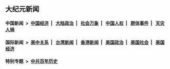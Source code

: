 ## 大纪元新闻

#### 中国新闻 &nbsp;>&nbsp; [中国经济](indexes/ncid283/README.md?04131645) &nbsp;| &nbsp; [大陆政治](indexes/ncid277/README.md?04131645) &nbsp;| &nbsp; [社会万象](indexes/ncid282/README.md?04131645) &nbsp;| &nbsp; [中国人权](indexes/ncid278/README.md?04131645) &nbsp;| &nbsp; [群体事件](indexes/ncid279/README.md?04131645) &nbsp;| &nbsp; [天灾人祸](indexes/ncid280/README.md?04131645)

#### 国际新闻 &nbsp;>&nbsp; [美中关系](indexes/nf1412576/README.md?04131645) &nbsp;| &nbsp; [台湾新闻](indexes/ncid1349361/README.md?04131645) &nbsp;| &nbsp; [香港新闻](indexes/ncid1349362/README.md?04131645) &nbsp;| &nbsp; [美国政治](indexes/ncid1078159/README.md?04131645) &nbsp;| &nbsp; [美国社会](indexes/ncid1078160/README.md?04131645) &nbsp;| &nbsp; [美国经济](indexes/ncid1078158/README.md?04131645)

#### 特别专题 &nbsp;>&nbsp; [中共百年历史](https://github.com/epoch-news/epoch-special/blob/master/README.md?04131645)  
